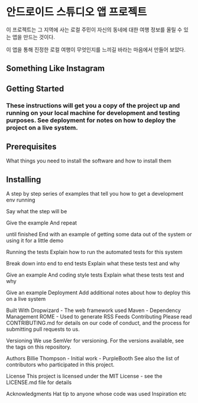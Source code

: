 
# 안드로이드 스튜디오 앱 프로젝트 

이 프로젝트는 그 지역에 사는 로컬 주민이 자신의 동네에 대한 여행 정보를 올릴 수 있는 앱을 만드는 것이다.

이 앱을 통해 진정한 로컬 여행이 무엇인지를 느끼길 바라는 마음에서 만들어 보았다.

## Something Like Instagram

## Getting Started

### These instructions will get you a copy of the project up and running on your local machine for development and testing purposes. See deployment for notes on how to deploy the project on a live system.

## Prerequisites
What things you need to install the software and how to install them


## Installing
A step by step series of examples that tell you how to get a development env running

Say what the step will be

Give the example
And repeat

until finished
End with an example of getting some data out of the system or using it for a little demo

Running the tests
Explain how to run the automated tests for this system

Break down into end to end tests
Explain what these tests test and why

Give an example
And coding style tests
Explain what these tests test and why

Give an example
Deployment
Add additional notes about how to deploy this on a live system

Built With
Dropwizard - The web framework used
Maven - Dependency Management
ROME - Used to generate RSS Feeds
Contributing
Please read CONTRIBUTING.md for details on our code of conduct, and the process for submitting pull requests to us.

Versioning
We use SemVer for versioning. For the versions available, see the tags on this repository.

Authors
Billie Thompson - Initial work - PurpleBooth
See also the list of contributors who participated in this project.

License
This project is licensed under the MIT License - see the LICENSE.md file for details

Acknowledgments
Hat tip to anyone whose code was used
Inspiration
etc
